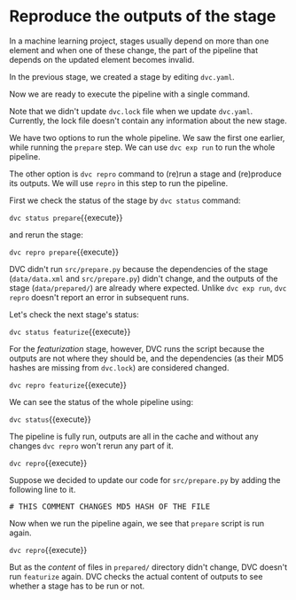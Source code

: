 # Reproduce the outputs of the stage

In a machine learning project, stages usually depend on more than one element
and when one of these change, the part of the pipeline that depends on the
updated element becomes invalid.

In the previous stage, we created a stage by editing `dvc.yaml`.

Now we are ready to execute the pipeline with a single command.

Note that we didn't update `dvc.lock` file when we update `dvc.yaml`. Currently,
the lock file doesn't contain any information about the new stage.

We have two options to run the whole pipeline. We saw the first one earlier,
while running the `prepare` step. We can use `dvc exp run` to run the whole
pipeline.

The other option is `dvc repro` command to (re)run a stage and (re)produce its
outputs. We will use `repro` in this step to run the pipeline. 

First we check the status of the stage by `dvc status` command:

`dvc status prepare`{{execute}}

and rerun the stage:

`dvc repro prepare`{{execute}}

DVC didn't run `src/prepare.py` because the dependencies of the
stage (`data/data.xml` and `src/prepare.py`) didn't change, and the outputs of the
stage (`data/prepared/`) are already where expected. Unlike `dvc exp run`, `dvc
repro` doesn't report an error in subsequent runs.

Let's check the next stage's status:

`dvc status featurize`{{execute}}

For the _featurization_ stage, however, DVC runs the script because the outputs
are not where they should be, and the dependencies (as their MD5 hashes are
missing from `dvc.lock`) are considered changed.

`dvc repro featurize`{{execute}}

We can see the status of the whole pipeline using:

`dvc status`{{execute}}

The pipeline is fully run, outputs are all in the cache and without any
changes `dvc repro` won't rerun any part of it.

`dvc repro`{{execute}}

Suppose we decided to update our code for `src/prepare.py` by adding the
following line to it.

<pre class="file" data-filename="src/prepare.py" data-target="append">
# THIS COMMENT CHANGES MD5 HASH OF THE FILE
</pre>

Now when we run the pipeline again, we see that `prepare` script is run again. 

`dvc repro`{{execute}}

But as the _content_ of files in `prepared/` directory didn't change, DVC
doesn't run `featurize` again. DVC checks the actual content of outputs to see
whether a stage has to be run or not.
